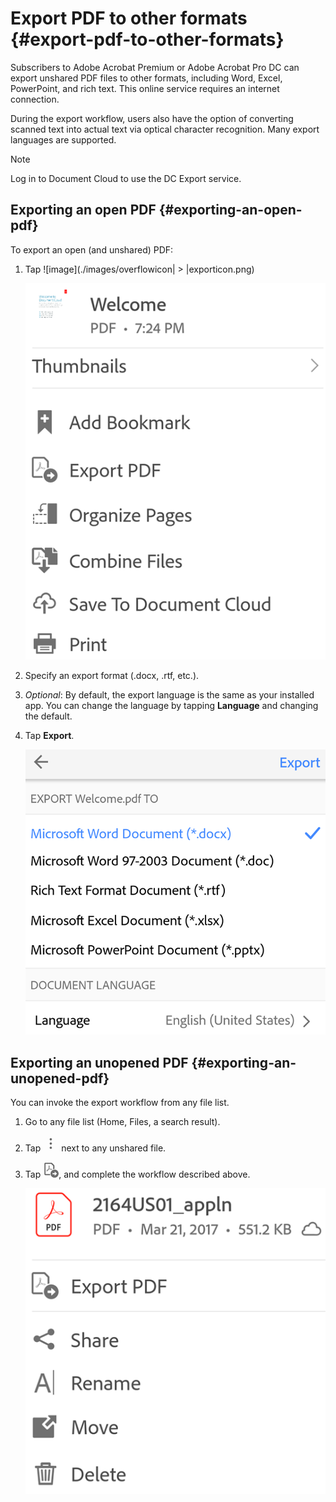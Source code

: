 
# Export PDF to other formats {#export-pdf-to-other-formats}

Subscribers to Adobe Acrobat Premium or Adobe Acrobat Pro DC can export unshared PDF files to other formats, including Word, Excel, PowerPoint, and rich text. This online service requires an internet connection. 

During the export workflow, users also have the option of converting scanned text into actual text via optical character recognition. Many export languages are supported.

   >[!NOTE]
   >
   > Log in to Document Cloud to use the DC Export service. 

## Exporting an open PDF {#exporting-an-open-pdf}

To export an open (and unshared) PDF:

1. Tap ![image](./images/overflowicon| > |exporticon.png)

   ![image](./images/fileoverflowmenu.png)

1. Specify an export format (.docx, .rtf, etc.). 
1. *Optional*: By default, the export language is the same as your installed app. You can change the language by tapping **Language** and changing the default. 
1. Tap **Export**.

   ![image](./images/exportpdf.png)


## Exporting an unopened PDF {#exporting-an-unopened-pdf}

You can invoke the export workflow from any file list. 

1. Go to any file list (Home, Files, a search result).
1. Tap ![image](./images/overflowicon.png) next to any unshared file. 
1. Tap ![image](./images/exporticon.png), and complete the workflow described above. 

   ![image](./images/filelistcontextmenu.png)

